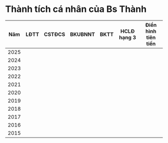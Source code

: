 # Thành tích cá nhân của Bs Thành

|Năm|LĐTT|CSTĐCS|BKUBNNT|BKTT|HCLĐ hạng 3|Điển hình tiên tiến|
|-- |--  |--    |--     |--  |--         |--                 |
|2025|
|2024|
|2023|
|2022|
|2021|
|2020|
|2019|
|2018|
|2017|
|2016|
|2015|

